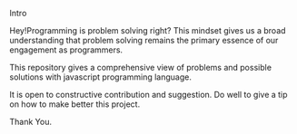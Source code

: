 Intro

Hey!Programming is problem solving right? This mindset gives us a broad understanding that problem solving remains the primary essence of our engagement as programmers.

This repository gives a comprehensive view of problems and possible solutions with javascript programming language.

It is open to constructive contribution and suggestion. Do well to give a tip on how to make better this project.

Thank You. 